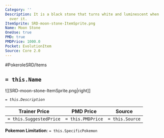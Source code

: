 ```yaml
---
Category: ''
Description: It is a black stone that turns white and luminescent when the moon shines
  over it.
ItemSprite: SRD-moon-stone-ItemSprite.png
Name: Moon Stone
OneUse: true
PMD: true
PMDPrice: 1000.0
Pocket: EvolutionItem
Source: Core 2.0
---
```


#PokeroleSRD/Items

## `= this.Name`

![[SRD-moon-stone-ItemSprite.png|right]]

*`= this.Description`*

| Trainer Price           | PMD Price         | Source | 
| ----------------------- | ----------------- | ------ |
| `= this.SuggestedPrice` | `= this.PMDPrice` | `= this.Source`

**Pokemon Limitation**: `= this.SpecificPokemon`
